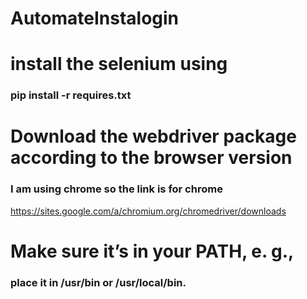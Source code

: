 # AutomateInstalogin

# install the selenium using
### pip install -r requires.txt

# Download the webdriver package according to the browser version
### I am using chrome so the link is for chrome
https://sites.google.com/a/chromium.org/chromedriver/downloads

# Make sure it’s in your PATH, e. g., 
### place it in /usr/bin or /usr/local/bin.

